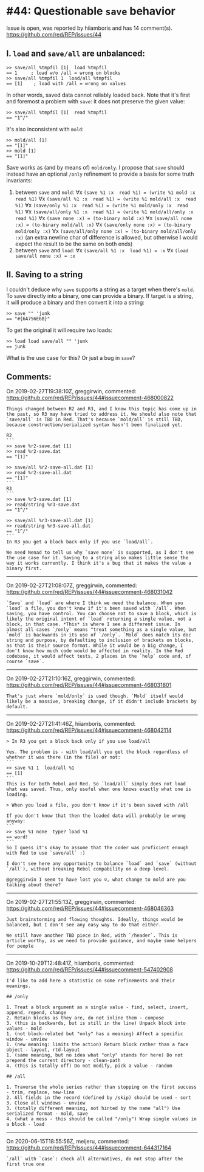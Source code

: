 
#44: Questionable `save` behavior
================================================================================
Issue is open, was reported by hiiamboris and has 14 comment(s).
<https://github.com/red/REP/issues/44>

## I. `load` and `save/all` are unbalanced:
```
>> save/all %tmpfil [1]  load %tmpfil
== 1     ; load w/o /all = wrong on blocks
>> save/all %tmpfil 1  load/all %tmpfil
== [1]    ; load with /all = wrong on values
```
In other words, saved data cannot reliably loaded back.
Note that it's first and foremost a problem with `save`: it does not preserve the given value:
```
>> save/all %tmpfil [1]  read %tmpfil
== "1^/"
```
It's also inconsistent with `mold`:
```
>> mold/all [1]
== "[1]"
>> mold [1]
== "[1]"
```
Save works as (and by means of) `mold/only`. I propose that `save` should instead have an optional `/only` refinement to provide a basis for some truth invariants:
1) between `save` and `mold`: 
∀x `(save %1 :x  read %1) = (write %1 mold :x  read %1)`
∀x `(save/all %1 :x  read %1) = (write %1 mold/all :x  read %1)`
∀x `(save/only %1 :x  read %1) = (write %1 mold/only :x  read %1)`
∀x `(save/all/only %1 :x  read %1) = (write %1 mold/all/only :x  read %1)`
∀x `(save none :x) = (to-binary mold :x)`
∀x `(save/all none :x) = (to-binary mold/all :x)`
∀x `(save/only none :x) = (to-binary mold/only :x)`
∀x `(save/all/only none :x) = (to-binary mold/all/only :x)`
(an extra newline char of difference is allowed, but otherwise I would expect the result to be the same on both ends)
2) between `save` and `load`:
∀x `(save/all %1 :x  load %1) = :x`
∀x `(load save/all none :x) = :x`

## II. Saving to a string
I couldn't deduce why `save` supports a string as a target when there's `mold`. To save directly into a binary, one can provide a binary. If target is a string, it will produce a binary and then convert it into a string:
```
>> save "" 'junk
== "#{6A756E6B}"
```
To get the original it will require two loads:
```
>> load load save/all "" 'junk
== junk
```
What is the use case for this? Or just a bug in `save`?


Comments:
--------------------------------------------------------------------------------

On 2019-02-27T19:38:10Z, greggirwin, commented:
<https://github.com/red/REP/issues/44#issuecomment-468000822>

    Things changed between R2 and R3, and I know this topic has come up in the past, so R3 may have tried to address it. We should also note that `save/all` is TBD in Red. That's because `mold/all` is still TBD, because construction/serialized syntax hasn't been finalized yet.
    
    R2
    ```
    >> save %r2-save.dat [1]
    >> read %r2-save.dat
    == "[1]"
    
    >> save/all %r2-save-all.dat [1]
    >> read %r2-save-all.dat
    == "[1]"
    ```
    R3
    ```
    >> save %r3-save.dat [1]
    >> read/string %r3-save.dat
    == "1^/"
    
    >> save/all %r3-save-all.dat [1]
    >> read/string %r3-save-all.dat
    == "1^/"
    ```
    In R3 you get a block back only if you use `load/all`.
    
    We need Nenad to tell us why `save none` is supported, as I don't see the use case for it. Saving to a string also makes little sense the way it works currently. I think it's a bug that it makes the value a binary first.
    

--------------------------------------------------------------------------------

On 2019-02-27T21:08:07Z, greggirwin, commented:
<https://github.com/red/REP/issues/44#issuecomment-468031042>

    `Save` and `load` are where I think we need the balance. When you `load` a file, you don't know if it's been saved with `/all`. When saving, you have control. You can choose not to save a block, which is likely the original intent of `load` returning a single value, not a block, in that case. *This* is where I see a different issue. In almost all cases `/only` means "treat something as a single value, but `mold` is backwards in its use of `/only`. `Mold` does match its doc string and purpose, by defaulting to inclusion of brackets on blocks, as that is their source format. While it would be a big change, I don't know how much code would be affected in reality. In the Red codebase, it would affect tests, 2 places in the `help` code and, of course `save`.

--------------------------------------------------------------------------------

On 2019-02-27T21:10:16Z, greggirwin, commented:
<https://github.com/red/REP/issues/44#issuecomment-468031801>

    That's just where `mold/only` is used though. `Mold` itself would likely be a massive, breaking change, if it didn't include brackets by default.

--------------------------------------------------------------------------------

On 2019-02-27T21:41:46Z, hiiamboris, commented:
<https://github.com/red/REP/issues/44#issuecomment-468042114>

    > In R3 you get a block back only if you use load/all
    
    Yes. The problem is - with load/all you get the block regardless of whether it was there (in the file) or not:
    ```
    >> save %1 1  load/all %1
    == [1]
    ```
    This is for both Rebol and Red. So `load/all` simply does not load what was saved. Thus, only useful when one knows exactly what one is loading.
    
    > When you load a file, you don't know if it's been saved with /all
    
    If you don't know that then the loaded data will probably be wrong anyway:
    ```
    >> save %1 none  type? load %1
    == word!
    ```
    So I guess it's okay to assume that the coder was proficient enough with Red to use `save/all` :)
    
    I don't see here any opportunity to balance `load` and `save` (without `/all`), without breaking Rebol compability on a deep level.
    
    @greggirwin I seem to have lost you ☺, what change to mold are you talking about there?

--------------------------------------------------------------------------------

On 2019-02-27T21:55:13Z, greggirwin, commented:
<https://github.com/red/REP/issues/44#issuecomment-468046363>

    Just brainstorming and flowing thoughts. Ideally, things would be balanced, but I don't see any easy way to do that either. 
    
    We still have another TBD piece in Red, with `/header`. This is article worthy, as we need to provide guidance, and maybe some helpers for people

--------------------------------------------------------------------------------

On 2019-10-29T12:48:41Z, hiiamboris, commented:
<https://github.com/red/REP/issues/44#issuecomment-547402908>

    I'd like to add here a statistic on some refinements and their meanings.
    
    ## /only
    
    1. Treat a block argument as a single value - find, select, insert, append, repend, change
    2. Retain blocks as they are, do not inline them - compose
    3. (this is backwards, but is still in the line) Unpack block into values - mold
    1. (not block-related but "only" has a meaning) Affect a specific window - unview
    1. (new meaning: limits the action) Return block rather than a face object - layout, rtd-layout
    1. (same meaning, but no idea what "only" stands for here) Do not prepend the current directory - clean-path
    4. (this is totally off) Do not modify, pick a value - random
    
    ## /all
    
    1. Traverse the whole series rather than stopping on the first success - trim, replace, new-line
    2. All fields in the record (defined by /skip) should be used - sort
    3. Close all windows - unview
    3. (totally different meaning, not hinted by the name "all") Use serialized format - mold, save
    4. (what a mess - this should be called "/only") Wrap single values in a block - load

--------------------------------------------------------------------------------

On 2020-06-15T18:55:56Z, meijeru, commented:
<https://github.com/red/REP/issues/44#issuecomment-644317164>

    `/all` with `case`: check all alternatives, do not stop after the first true one

